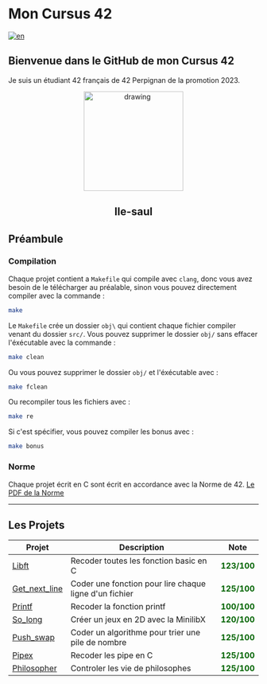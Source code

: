 # Mon Cursus 42

[![en](https://img.shields.io/badge/Language-en-red)](README.md)

## Bienvenue dans le GitHub de mon Cursus 42
Je suis un étudiant 42 français de 42 Perpignan de la promotion 2023.

<div style="text-align: center;"><img src="https://i.imgur.com/ZkXPVN0.jpg =250x20" alt="drawing" width="200"/><h2> lle-saul</h2></div>

## Préambule

### Compilation

Chaque projet contient a `Makefile` qui compile avec `clang`, donc vous avez besoin de le télécharger au préalable, sinon vous pouvez directement compiler avec la commande :
````sh
make
````
Le `Makefile` crée un dossier `obj\` qui contient chaque fichier compiler venant du dossier `src/`.
Vous pouvez supprimer le dossier `obj/` sans effacer l'éxécutable avec la commande :
````sh
make clean
````
Ou vous pouvez supprimer le dossier `obj/` et l'éxécutable avec :
````sh
make fclean
````
Ou recompiler tous les fichiers avec :
````sh
make re
````
Si c'est spécifier, vous pouvez compiler les bonus avec :
````sh
make bonus
````
### Norme
Chaque projet écrit en C sont écrit en accordance avec la Norme de 42.
[Le PDF de la Norme](https://fr.yohan.world/wp-content/uploads/sites/2/2020/05/norme_42_2.0.1.pdf)

--------

## Les Projets

| Projet | Description | Note |
| ------- | -------- | ------- |
| [Libft](00-libft/) | Recoder toutes les fonction basic en C | <div style="color: darkgreen; font-weight: bold;"> 123/100 </div> |
| [Get_next_line](01-Get_next_line/) | Coder une fonction pour lire chaque ligne d'un fichier | <div style="color: darkgreen; font-weight: bold;"> 125/100 </div> |
| [Printf](01-printf/) | Recoder la fonction printf | <div style="color: darkgreen; font-weight: bold;"> 100/100 </div> |
| [So_long](02-So_long/) | Créer un jeux en 2D avec la MinilibX | <div style="color: darkgreen; font-weight: bold;"> 120/100 </div> |
| [Push_swap](02-Push_swap/) | Coder un algorithme pour trier une pile de nombre | <div style="color: darkgreen; font-weight: bold;"> 125/100 </div> |
| [Pipex](02-Pipex/) | Recoder les pipe en C | <div style="color: darkgreen; font-weight: bold;"> 125/100 </div> |
| [Philosopher](03-Philosopher/) | Controler les vie de philosophes | <div style="color: darkgreen; font-weight: bold;"> 125/100 </div> |
